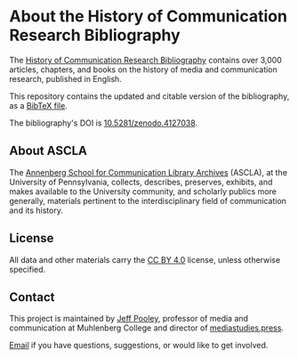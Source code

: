 # About the History of Communication Research Bibliography

The [History of Communication Research Bibliography](https://www.asc.upenn.edu/research/centers/annenberg-school-communication-library-archives/collections/history-field/) contains over 3,000 articles, chapters, and books on the history of media and communication research, published in English.

This repository contains the updated and citable version of the bibliography, as a [BibTeX file](/bibliography.bib).

The bibliography's DOI is [10.5281/zenodo.4127038](https://doi.org/10.5281/zenodo.4127038). 

## About ASCLA

The [Annenberg School for Communication Library Archives](https://www.asc.upenn.edu/research/centers/annenberg-school-for-communication-library-archives) (ASCLA), at the University of Pennsylvania, collects, describes, preserves, exhibits, and makes available to the University community, and scholarly publics more generally, materials pertinent to the interdisciplinary field of communication and its history.

## License

All data and other materials carry the [CC BY 4.0](https://creativecommons.org/licenses/by/4.0/) license, unless otherwise specified.

## Contact

This project is maintained by [Jeff Pooley](https://jeffpooley.com), professor of media and communication at Muhlenberg College and director of [mediastudies.press](https://mediastudies.press).

[Email](mailto:pooley@muhlenberg.edu) if you have questions, suggestions, or would like to get involved. 
